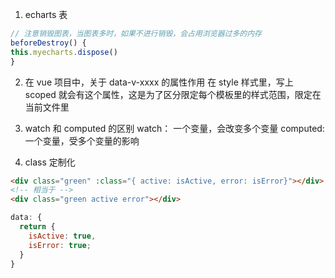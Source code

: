 1. echarts 表

```js
// 注意销毁图表，当图表多时，如果不进行销毁，会占用浏览器过多的内存
beforeDestroy() {
this.myecharts.dispose()
}
```

2. 在 vue 项目中，关于 data-v-xxxx 的属性作用
   在 style 样式里，写上 scoped 就会有这个属性，这是为了区分限定每个模板里的样式范围，限定在当前文件里

3. watch 和 computed 的区别
   watch： 一个变量，会改变多个变量
   computed: 一个变量，受多个变量的影响

4. class 定制化

```html
<div class="green" :class="{ active: isActive, error: isError}"></div>
<!-- 相当于 -->
<div class="green active error"></div>
```

```js
data: {
  return {
    isActive: true,
    isError: true;
  }
}
```
